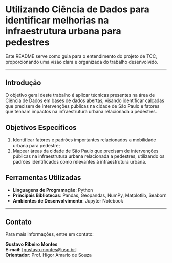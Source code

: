 # Utilizando Ciência de Dados para identificar melhorias na infraestrutura urbana para pedestres

Este README serve como guia para o entendimento do projeto de TCC, proporcionando uma visão clara e organizada do trabalho desenvolvido.

---

## Introdução

O objetivo geral deste trabalho é aplicar técnicas presentes na área de Ciência de Dados em bases de dados abertas, visando identificar calçadas que precisem de intervenções públicas na cidade de São Paulo e fatores que tenham impactos na infraestrutura urbana relacionada a pedestres.

## Objetivos Específicos

1. Identificar fatores e padrões importantes relacionados a mobilidade urbana para pedestre;
2. Mapear áreas da cidade de São Paulo que precisam de intervenções públicas na infraestrutura urbana relacionada a pedestres, utilizando os padrões identificados como relevantes à infraestrutura urbana.

## Ferramentas Utilizadas

- **Linguagens de Programação**: Python
- **Principais Bibliotecas**: Pandas, Geopandas, NumPy, Matplotlib, Seaborn
- **Ambientes de Desenvolvimento**: Jupyter Notebook

---

## Contato

Para mais informações, entre em contato:

**Gustavo Ribeiro Montes**  
**E-mail**: [gustavo.montes@usp.br]  
**Orientador**: Prof. Higor Amario de Souza

